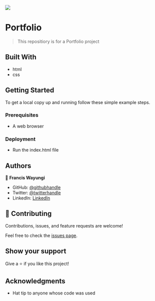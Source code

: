 
![](https://img.shields.io/badge/Microverse-blueviolet)

#  Portfolio

> This repositiory is for a Portfolio project



## Built With

- html
- css

## Getting Started

To get a local copy up and running follow these simple example steps.

### Prerequisites
- A web browser

### Deployment
- Run the index.html file

## Authors

👤 **Francis Wayungi**

- GitHub: [@githubhandle](https://github.com/wayungi)
- Twitter: [@twitterhandle](https://twitter.com/FrancisWayungi)
- LinkedIn: [LinkedIn](https://linkedin.com/in/francis-wayungi-3aa626231)


## 🤝 Contributing

Contributions, issues, and feature requests are welcome!

Feel free to check the [issues page](../../issues/).

## Show your support

Give a ⭐️ if you like this project!

## Acknowledgments

- Hat tip to anyone whose code was used


